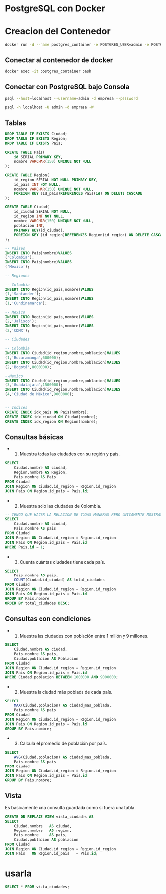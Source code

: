 # PostgreSQL con Docker

# Creacion del Contenedor
```bash
docker run -d --name postgres_container -e POSTGRES_USER=admin -e POSTGRES_PASSWORD=admin -e POSTGRES_DB=empresa -p 5433:5432 -v pgdata:/var/lib/postgresql/data --restart=unless-stopped postgres:15
```

## Conectar al contenedor de docker
```bash
docker exec -it postgres_container bash
```

## Conectar con PostgreSQL bajo Consola
```bash
psql --host=localhost --username=admin -d empresa --password

psql -h localhost -U admin -d empresa -W
```

## Tablas

```SQL
DROP TABLE IF EXISTS Ciudad;
DROP TABLE IF EXISTS Region;
DROP TABLE IF EXISTS Pais;

CREATE TABLE Pais(
    id SERIAL PRIMARY KEY,
    nombre VARCHAR(150) UNIQUE NOT NULL
);

CREATE TABLE Region(
    id_region SERIAL NOT NULL PRIMARY KEY,
    id_pais INT NOT NULL,
    nombre VARCHAR(150) UNIQUE NOT NULL,
    FOREIGN KEY (id_pais)REFERENCES Pais(id) ON DELETE CASCADE
);

CREATE TABLE Ciudad(
    id_ciudad SERIAL NOT NULL,
    id_region INT NOT NULL,
    nombre VARCHAR(150) UNIQUE NOT NULL,
    poblacion INT,
    PRIMARY KEY(id_ciudad),
    FOREIGN KEY (id_region)REFERENCES Region(id_region) ON DELETE CASCADE
);

-- Paises
INSERT INTO Pais(nombre)VALUES
('Colombia');
INSERT INTO Pais(nombre)VALUES
('Mexico');

-- Regiones

-- Colombia
INSERT INTO Region(id_pais,nombre)VALUES
(1,'Santander');
INSERT INTO Region(id_pais,nombre)VALUES
(1,'Cundinamarca');

-- Mexico
INSERT INTO Region(id_pais,nombre)VALUES
(2,'Jalisco');
INSERT INTO Region(id_pais,nombre)VALUES
(2,'CDMX');

-- Ciudades

-- Colombia
INSERT INTO Ciudad(id_region,nombre,poblacion)VALUES
(1,'Bucaramanga',600000);
INSERT INTO Ciudad(id_region,nombre,poblacion)VALUES
(2,'Bogotá',8000000);

--Mexico
INSERT INTO Ciudad(id_region,nombre,poblacion)VALUES
(3,'Guadalajara',1500000);
INSERT INTO Ciudad(id_region,nombre,poblacion)VALUES
(4,'Ciudad de México',9000000);


-- Indices
CREATE INDEX idx_pais ON Pais(nombre);
CREATE INDEX idx_ciudad ON Ciudad(nombre);
CREATE INDEX idx_region ON Region(nombre);
```


## Consultas básicas

- 1. Muestra todas las ciudades con su región y país.
```SQL
SELECT 
    Ciudad.nombre AS ciudad,
    Region.nombre AS Region,
    Pais.nombre AS Pais
FROM Ciudad
JOIN Region ON Ciudad.id_region = Region.id_region
JOIN Pais ON Region.id_pais = Pais.id;
```

- 2. Muestra solo las ciudades de Colombia.
```SQL
-- TENGO QUE HACER LA RELACION DE TODAS MANERAS PERO UNICAMENTE MOSTRAS LOS 2 VALORES
SELECT 
    Ciudad.nombre AS ciudad,
    Pais.nombre AS pais
FROM Ciudad
JOIN Region ON Ciudad.id_region = Region.id_region
JOIN Pais ON Region.id_pais = Pais.id
WHERE Pais.id = 1;
```
- 3. Cuenta cuántas ciudades tiene cada país.
```SQL
SELECT 
    Pais.nombre AS pais,
    COUNT(Ciudad.id_ciudad) AS total_ciudades
FROM Ciudad
JOIN Region ON Ciudad.id_region = Region.id_region
JOIN Pais ON Region.id_pais = Pais.id
GROUP BY Pais.nombre
ORDER BY total_ciudades DESC;
```

## Consultas con condiciones

- 1. Muestra las ciudades con población entre 1 millón y 9 millones.
```SQL
SELECT 
    Ciudad.nombre AS ciudad,
    Pais.nombre AS pais,
    Ciudad.poblacion AS Poblacion
FROM Ciudad
JOIN Region ON Ciudad.id_region = Region.id_region
JOIN Pais ON Region.id_pais = Pais.id
WHERE Ciudad.poblacion BETWEEN 1000000 AND 9000000;
```
- 2. Muestra la ciudad más poblada de cada país.
```SQL
SELECT 
    MAX(Ciudad.poblacion) AS ciudad_mas_poblada,
    Pais.nombre AS pais
FROM Ciudad
JOIN Region ON Ciudad.id_region = Region.id_region
JOIN Pais ON Region.id_pais = Pais.id
GROUP BY Pais.nombre;
```

- 3. Calcula el promedio de población por país.
```SQL
SELECT 
    AVG(Ciudad.poblacion) AS ciudad_mas_poblada,
    Pais.nombre AS pais
FROM Ciudad
JOIN Region ON Ciudad.id_region = Region.id_region
JOIN Pais ON Region.id_pais = Pais.id
GROUP BY Pais.nombre;
```


## Vista 
Es basicamente una consulta guardada como si fuera una tabla.
```SQL
CREATE OR REPLACE VIEW vista_ciudades AS
SELECT 
    Ciudad.nombre   AS ciudad,
    Region.nombre   AS region,
    Pais.nombre     AS pais,
    Ciudad.poblacion AS poblacion
FROM Ciudad
JOIN Region ON Ciudad.id_region = Region.id_region
JOIN Pais   ON Region.id_pais   = Pais.id;
```
# usarla
```SQL
SELECT * FROM vista_ciudades;
```